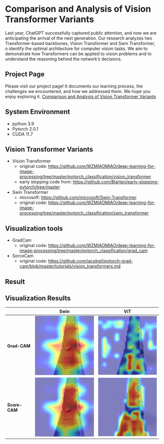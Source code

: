 # Comparison and Analysis of Vision Transformer Variants
Last year, ChatGPT successfully captured public attention, and now we are anticipating the arrival of the next generation. Our research analyzes two Transformer-based backbones, Vision Transformer and Swin Transformer, o identify the optimal architecture for computer vision tasks. We aim to demonstrate how Transformers can be applied to vision problems and to understand the reasoning behind the network’s decisions.

## Project Page
Please visit our project page! It documents our learning process, the challenges we encountered, and how we addressed them. We hope you enjoy exploring it.
[Comparison and Analysis of Vision Transformer Variants](https://sites.google.com/view/project666/home)

## System Environment  
   * python 3.9
   * Pytorch 2.0.1
   * CUDA 11.7

## Vision Transformer Variants
* Vision Transformer
  * original code: https://github.com/WZMIAOMIAO/deep-learning-for-image-processing/tree/master/pytorch_classification/vision_transformer
  * early stopping code from: https://github.com/Bjarten/early-stopping-pytorch/tree/master
* Swin Transformer
  * microsoft: https://github.com/microsoft/Swin-Transformer
  * original code: https://github.com/WZMIAOMIAO/deep-learning-for-image-processing/tree/master/pytorch_classification/swin_transformer

 
## Visualization tools
* GradCam
   * original code: https://github.com/WZMIAOMIAO/deep-learning-for-image-processing/tree/master/pytorch_classification/grad_cam
* SorceCam
   * original code: https://github.com/jacobgil/pytorch-grad-cam/blob/master/tutorials/vision_transformers.md

## Result
## Visualization Results

|               | **Swin**        | **ViT**         |
|---------------|----------------|-----------------|
| **Grad-CAM**  | ![](assets/swin_616_gradcam.jpg) | ![](assets/vit_616_None_gradcam_cam.jpg) |
| **Score-CAM** | ![](assets/swin_616_scorecam.jpg) | ![](assets/vit_616_None_scorecam_cam.jpg) |
